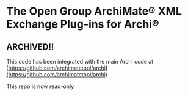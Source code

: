 # The Open Group ArchiMate® XML Exchange Plug-ins for Archi®


## ARCHIVED!!
This code has been integrated with the main Archi code at [https://github.com/archimatetool/archi](https://github.com/archimatetool/archi)

This repo is now read-only
